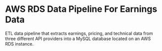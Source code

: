 # AWS RDS Data Pipeline For Earnings Data
ETL data pipeline that extracts earnings, pricing, and technical data from three different API providers into a MySQL database located on an AWS RDS instance.
